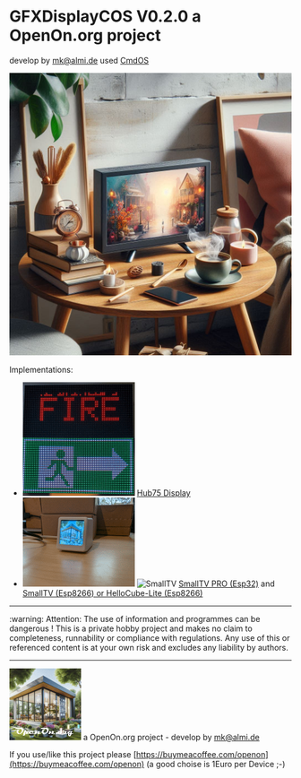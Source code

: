 # GFXDisplayCOS V0.2.0 a OpenOn.org project

develop by mk@almi.de used <a href="https://github.com/mklossde/CmdOs">CmdOS</A>

![CmdOS LOGO](images/SmallTVCOS.jpg)

Implementations:
- ![HUB75](images/Hub75.gif) <a href="https://github.com/mklossde/MatrixCOS">Hub75 Display</A>
- ![SmallTV](SmallTV_PRO/images/STV_Logo.gif) ![SmallTV](SmallTV_PRO/images/HelloCubeLite.gif) <a href="SmallTV_PRO/">SmallTV PRO (Esp32)</A> and <a href="SmallTV/">SmallTV (Esp8266) or HelloCube-Lite (Esp8266)</A>

<hr> :warning: Attention: The use of information and programmes can be dangerous !  This is a private hobby project and makes no claim to completeness, runnability or compliance with regulations. Any use of this or referenced content is at your own risk and excludes any liability by authors. 
<hr>

![LOGO](images/OpenOnOrg.gif) a OpenOn.org project - develop by mk@almi.de

If you use/like this project please [https://buymeacoffee.com/openon](https://buymeacoffee.com/openon) (a good choise is 1Euro per Device ;-) 